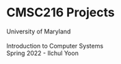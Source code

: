 # CMSC216 Projects

University of Maryland \
\
Introduction to Computer Systems \
Spring 2022 - Ilchul Yoon
